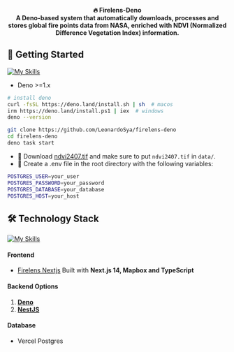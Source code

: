 <p align="center">
  <strong>🔥 Firelens-Deno<br /></strong>
  <strong>A Deno-based system that automatically downloads, processes and stores global fire points data from NASA, enriched with NDVI (Normalized Difference Vegetation Index) information.</strong>
</p>

## 🚀 Getting Started
[![My Skills](https://skillicons.dev/icons?i=deno)](https://skillicons.dev)
- Deno >=1.x 
```bash
# install deno
curl -fsSL https://deno.land/install.sh | sh  # macos
irm https://deno.land/install.ps1 | iex  # windows
deno --version

git clone https://github.com/LeonardoSya/firelens-deno
cd firelens-deno
deno task start
```
- 👋 Download [ndvi2407.tif](https://drive.usercontent.google.com/download?id=19CYwVeoVvE9ZM1VCxUu24Y-GwmQdu6aB&export=download&authuser=0&confirm=t&uuid=8333d860-57a3-4830-8700-c02e2c3b280f&at=AN_67v2-iTw3mFJgY7yJKOl9T5O9%3A1727417613345
) and make sure to put `ndvi2407.tif` in `data/`.
- 🧷 Create a .env file in the root directory with the following variables:
```bash
POSTGRES_USER=your_user
POSTGRES_PASSWORD=your_password
POSTGRES_DATABASE=your_database
POSTGRES_HOST=your_host
```

## 🛠️ Technology Stack
[![My Skills](https://skillicons.dev/icons?i=react,nextjs,ts,postgres,tailwind,redux,deno,nestjs)](https://skillicons.dev)

#### Frontend
- [Firelens Nextjs](https://github.com/LeonardoSya/firelens-nextjs) Built with **Next.js 14, Mapbox and TypeScript**

#### Backend Options
1. [**Deno**](https://github.com/LeonardoSya/firelens-deno)
2. [**NestJS**](https://github.com/LeonardoSya/firelens-nestjs)

#### Database
- Vercel Postgres

